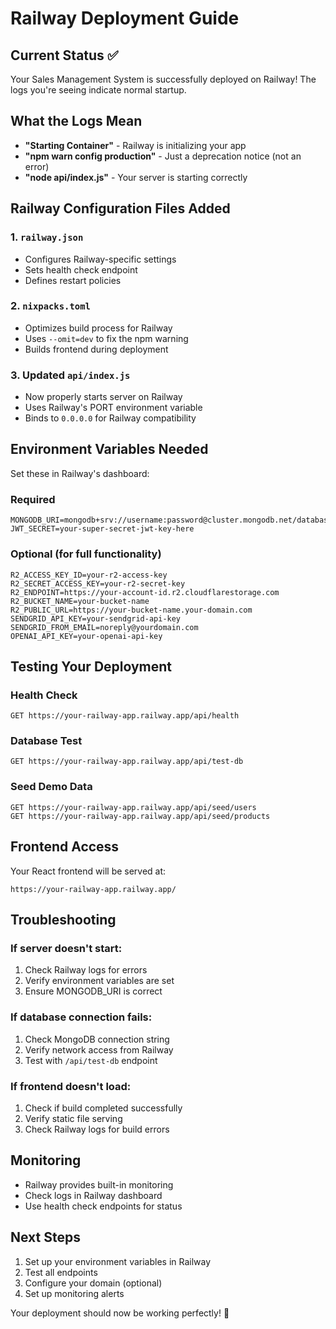# Railway Deployment Guide

## Current Status ✅
Your Sales Management System is successfully deployed on Railway! The logs you're seeing indicate normal startup.

## What the Logs Mean
- **"Starting Container"** - Railway is initializing your app
- **"npm warn config production"** - Just a deprecation notice (not an error)
- **"node api/index.js"** - Your server is starting correctly

## Railway Configuration Files Added

### 1. `railway.json`
- Configures Railway-specific settings
- Sets health check endpoint
- Defines restart policies

### 2. `nixpacks.toml`
- Optimizes build process for Railway
- Uses `--omit=dev` to fix the npm warning
- Builds frontend during deployment

### 3. Updated `api/index.js`
- Now properly starts server on Railway
- Uses Railway's PORT environment variable
- Binds to `0.0.0.0` for Railway compatibility

## Environment Variables Needed

Set these in Railway's dashboard:

### Required
```
MONGODB_URI=mongodb+srv://username:password@cluster.mongodb.net/database_name
JWT_SECRET=your-super-secret-jwt-key-here
```

### Optional (for full functionality)
```
R2_ACCESS_KEY_ID=your-r2-access-key
R2_SECRET_ACCESS_KEY=your-r2-secret-key
R2_ENDPOINT=https://your-account-id.r2.cloudflarestorage.com
R2_BUCKET_NAME=your-bucket-name
R2_PUBLIC_URL=https://your-bucket-name.your-domain.com
SENDGRID_API_KEY=your-sendgrid-api-key
SENDGRID_FROM_EMAIL=noreply@yourdomain.com
OPENAI_API_KEY=your-openai-api-key
```

## Testing Your Deployment

### Health Check
```
GET https://your-railway-app.railway.app/api/health
```

### Database Test
```
GET https://your-railway-app.railway.app/api/test-db
```

### Seed Demo Data
```
GET https://your-railway-app.railway.app/api/seed/users
GET https://your-railway-app.railway.app/api/seed/products
```

## Frontend Access
Your React frontend will be served at:
```
https://your-railway-app.railway.app/
```

## Troubleshooting

### If server doesn't start:
1. Check Railway logs for errors
2. Verify environment variables are set
3. Ensure MONGODB_URI is correct

### If database connection fails:
1. Check MongoDB connection string
2. Verify network access from Railway
3. Test with `/api/test-db` endpoint

### If frontend doesn't load:
1. Check if build completed successfully
2. Verify static file serving
3. Check Railway logs for build errors

## Monitoring
- Railway provides built-in monitoring
- Check logs in Railway dashboard
- Use health check endpoints for status

## Next Steps
1. Set up your environment variables in Railway
2. Test all endpoints
3. Configure your domain (optional)
4. Set up monitoring alerts

Your deployment should now be working perfectly! 🚀
